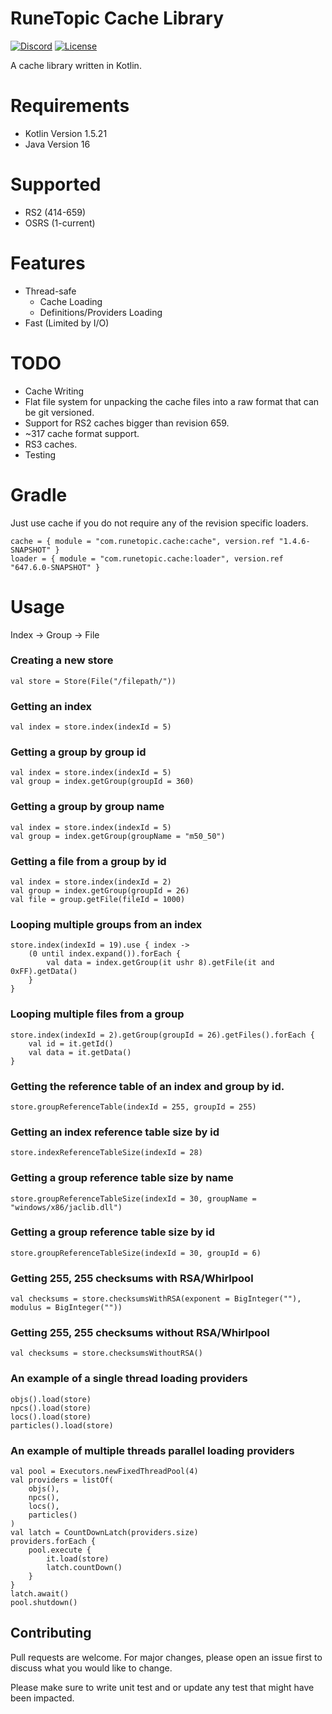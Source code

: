 # RuneTopic Cache Library

[![Discord](https://img.shields.io/discord/212385463418355713?color=%237289DA&logo=Discord&logoColor=%237289DA)](https://discord.gg/3scgBkrfMG)
[![License](https://img.shields.io/github/license/xlite2/xlite)](#)

A cache library written in Kotlin. 

# Requirements
- Kotlin Version 1.5.21
- Java Version 16

# Supported
- RS2 (414-659)
- OSRS (1-current)

# Features
- Thread-safe
  - Cache Loading
  - Definitions/Providers Loading
- Fast (Limited by I/O)

# TODO
- Cache Writing
- Flat file system for unpacking the cache files into a raw format that can be git versioned.
- Support for RS2 caches bigger than revision 659.
- ~317 cache format support.
- RS3 caches.
- Testing

# Gradle
Just use cache if you do not require any of the revision specific loaders.
```
cache = { module = "com.runetopic.cache:cache", version.ref "1.4.6-SNAPSHOT" }
loader = { module = "com.runetopic.cache:loader", version.ref "647.6.0-SNAPSHOT" }
```

# Usage
Index -> Group -> File

### Creating a new store
```
val store = Store(File("/filepath/"))
```

### Getting an index
```
val index = store.index(indexId = 5)
```

### Getting a group by group id
```
val index = store.index(indexId = 5)
val group = index.getGroup(groupId = 360)
```

### Getting a group by group name
```
val index = store.index(indexId = 5)
val group = index.getGroup(groupName = "m50_50")
```

### Getting a file from a group by id
```
val index = store.index(indexId = 2)
val group = index.getGroup(groupId = 26)
val file = group.getFile(fileId = 1000)
```

### Looping multiple groups from an index
    store.index(indexId = 19).use { index ->
        (0 until index.expand()).forEach {
            val data = index.getGroup(it ushr 8).getFile(it and 0xFF).getData()
        }
    }

### Looping multiple files from a group
    store.index(indexId = 2).getGroup(groupId = 26).getFiles().forEach {
        val id = it.getId()
        val data = it.getData()
    }

### Getting the reference table of an index and group by id.
```store.groupReferenceTable(indexId = 255, groupId = 255)```

### Getting an index reference table size by id
```store.indexReferenceTableSize(indexId = 28)```

### Getting a group reference table size by name
```store.groupReferenceTableSize(indexId = 30, groupName = "windows/x86/jaclib.dll")```

### Getting a group reference table size by id
```store.groupReferenceTableSize(indexId = 30, groupId = 6)```

### Getting 255, 255 checksums with RSA/Whirlpool
```val checksums = store.checksumsWithRSA(exponent = BigInteger(""), modulus = BigInteger(""))```

### Getting 255, 255 checksums without RSA/Whirlpool
```val checksums = store.checksumsWithoutRSA()```

### An example of a single thread loading providers
```
objs().load(store)
npcs().load(store)
locs().load(store)
particles().load(store)
```

### An example of multiple threads parallel loading providers
```
val pool = Executors.newFixedThreadPool(4)
val providers = listOf(
    objs(),
    npcs(),
    locs(),
    particles()
)
val latch = CountDownLatch(providers.size)
providers.forEach {
    pool.execute {
        it.load(store)
        latch.countDown()
    }
}
latch.await()
pool.shutdown()
```

## Contributing
Pull requests are welcome. For major changes, please open an issue first to discuss what you would like to change.

Please make sure to write unit test and or update any test that might have been impacted.
